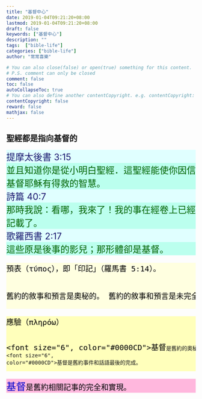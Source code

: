 ```yaml
---
title: "基督中心"
date: 2019-01-04T09:21:20+08:00
lastmod: 2019-01-04T09:21:20+08:00
draft: false
keywords: ["基督中心"]
description: ""
tags:  ["bible-life"]
categories: ["bible-life"]
author: "常常喜樂"

# You can also close(false) or open(true) something for this content.
# P.S. comment can only be closed
comment: false
toc: false
autoCollapseToc: true
# You can also define another contentCopyright. e.g. contentCopyright: "This is another copyright."
contentCopyright: false
reward: false
mathjax: false
---
```


## 聖經都是指向基督的

<div style="background-color:#E0FFFF"><font size="5", color="#191970">
提摩太後書 3:15
</font>
</div>

<div style="background-color:#BBFFEE"><font size="5", color="#006400">
並且知道你是從小明白聖經．這聖經能使你因信基督耶穌有得救的智慧。
</font>
</div>

<div style="background-color:#E0FFFF"><font size="5", color="#191970">
詩篇 40:7
</font>
</div>

<div style="background-color:#BBFFEE"><font size="5", color="#006400">
那時我說：看哪，我來了！我的事在經卷上已經記載了。
</font>
</div>

<div style="background-color:#E0FFFF"><font size="5", color="#191970">
歌羅西書 2:17
</font>
</div>

<div style="background-color:#BBFFEE"><font size="5", color="#006400">
這些原是後事的影兒；那形體卻是基督。
</font>
</div>

<div style="background-color:#FFFFE0"><font size="5", color="#000000">
<pre>
預表（τύπος），即「印記」（羅馬書 5:14）。

舊約的敘事和預言是奧秘的。
舊約的敘事和預言是未完全的，是有所指向的。
</pre>
</font>
</div>

<div style="background-color:#FFFFBB"><font size="5", color="#000000">
<pre>
應驗（πληρόω）

<font size="6", color="#0000CD">基督</font>是舊約的奧秘。
<font size="6", color="#0000CD">基督</font>是舊約事件和話語最後的完成。
</pre>
</font>
</div>

<div style="background-color:#FFB7DD"><font size="5", color="#000000">
<pre>
<font size="6", color="#0000CD">基督</font>是舊約相關記事的完全和實現。
</pre>
</font>
</div>